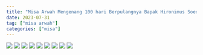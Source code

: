 ```yaml
---
title: "Misa Arwah Mengenang 100 hari Berpulangnya Bapak Hironimus Soedjarwo"
date: 2023-07-31
tag: ["misa arwah"]
categories: ["misa"]
---
```

 ![](/img/misa31jul23.avif)  ![](/img/misa31jul231.avif) ![](/img/misa31jul232.avif)  ![](/img/misa31jul233.avif)  ![](/img/misa31jul234.avif) ![](/img/misa31jul235.avif)  ![](/img/misa31jul236.avif)  ![](/img/misa31jul237.avif) ![](/img/misa31jul238.avif) 
